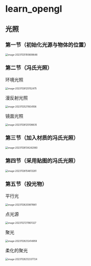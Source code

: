 # learn_opengl

## 光照

### 第一节（初始化光源与物体的位置）

<img src="image/README/image-20231125193606646.png" alt="image-20231125193606646" style="zoom:50%;" />

### 第二节（冯氏光照）

环境光照

<img src="image/README/image-20231126125152475.png" alt="image-20231126125152475" style="zoom:50%;" />

漫反射光照

<img src="image/README/image-20231125211834106.png" alt="image-20231125211834106" style="zoom:50%;" />

镜面光照

<img src="image/README/image-20231126125106635.png" alt="image-20231126125106635" style="zoom:50%;" />

### 第三节（加入材质的冯氏光照）

<img src="image/README/image-20231126134242060.png" alt="image-20231126134242060" style="zoom:50%;" />

### 第四节（采用贴图的冯氏光照）

<img src="image/README/image-20231126154613281.png" alt="image-20231126154613281" style="zoom:50%;" />

### 第五节（投光物）

平行光

<img src="image/README/image-20231126200611661.png" alt="image-20231126200611661" style="zoom:50%;" />

点光源

<img src="image/README/image-20231127211901327.png" alt="image-20231127211901327" style="zoom:50%;" />

聚光

<img src="image/README/image-20231128212414959.png" alt="image-20231128212414959" style="zoom:50%;" />

柔化的聚光

<img src="image/README/image-20231128212337724.png" alt="image-20231128212337724" style="zoom:50%;" />